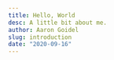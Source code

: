 ```yaml
---
title: Hello, World
desc: A little bit about me.
author: Aaron Goidel
slug: introduction
date: "2020-09-16"
---
```

